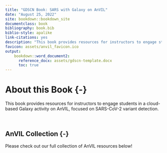 ```yaml
---
title: "GDSCN Book: SARS with Galaxy on AnVIL"
date: "August 25, 2022"
site: bookdown::bookdown_site
documentclass: book
bibliography: book.bib
biblio-style: apalike
link-citations: yes
description: "This book provides resources for instructors to engage students in a cloud-based Galaxy activity on AnVIL, focused on SARS-CoV-2 variant detection."
favicon: assets/anvil_favicon.ico
output:
    bookdown::word_document2:
      reference_docx: assets/gdscn-template.docx
      toc: true
---
```


# About this Book {-}

This book provides resources for instructors to engage students in a cloud-based Galaxy activity on AnVIL, focused on SARS-CoV-2 variant detection.

<br>

## AnVIL Collection {-}

Please check out our full collection of AnVIL resources below!

<table>
<tbody>
  <tr>

  </tr>
</tbody>
</table>
